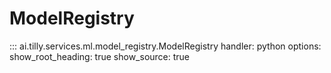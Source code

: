 # ModelRegistry

::: ai.tilly.services.ml.model_registry.ModelRegistry
    handler: python
    options:
      show_root_heading: true
      show_source: true
